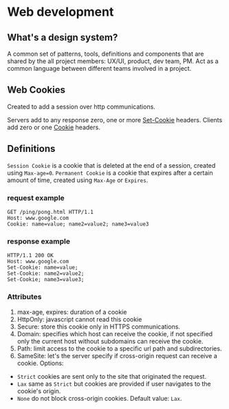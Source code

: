 # Web development

## What's a design system?

A common set of patterns, tools, definitions and components that are shared by the all project members:
UX/UI, product, dev team, PM.
Act as a common language between different teams involved in a project.

## Web Cookies

Created to add a session over http communications.

Servers add to any response zero, one or more [Set-Cookie](https://developer.mozilla.org/en-US/docs/Web/HTTP/Headers/Set-Cookie) headers. 
Clients add zero or one [Cookie](https://developer.mozilla.org/en-US/docs/Web/HTTP/Headers/Cookie) headers.

## Definitions

`Session Cookie` is a cookie that is deleted at the end of a session, created using `Max-age=0`.
`Permanent Cookie` is a cookie that expires after a certain amount of time, created using `Max-Age` or `Expires`.

### request example

```http
GET /ping/pong.html HTTP/1.1
Host: www.google.com
Cookie: name=value; name2=value2; name3=value3
```

### response example

```http
HTTP/1.1 200 OK
Host: www.google.com
Set-Cookie: name=value;
Set-Cookie: name2=value2;
Set-Cookie; name3=value3;
```

### Attributes

1. max-age, expires: duration of a cookie
2. HttpOnly: javascript cannot read this cookie
3. Secure: store this cookie only in HTTPS communications.
4. Domain: specifies which host can receive the cookie, if not specified only the current host without subdomains can receive the cookie.
5. Path: limit access to the cookie to a specific url path and subdirectories.
6. SameSite: let's the server specify if cross-origin request can receive a cookie.
  Options:
  - `Strict` cookies are sent only to the site that originated the request.
  - `Lax` same as `Strict` but cookies are provided if user navigates to the cookie's origin.
  - `None` do not block cross-origin cookies. 
  Default value: `Lax`.
